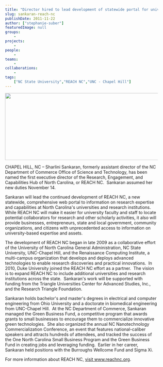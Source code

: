 ```yaml
---
title: "Director hired to lead development of statewide portal for university research expertise"
slug: sankaran-reach-nc
publishDate: 2011-11-22
author: ["stephanie-suber"]
featuredImage: null
groups:
    - 
projects:
    - 
people:
    - 
teams: 
    - 
collaborations:
    - 
tags:
    ["NC State University","REACH NC","UNC - Chapel Hill"]
---
```

<p><img class="alignnone size-full wp-image-8560" title="REACH NC" src="https://www.renci.org/wp-content/uploads/2011/11/reach-nc-logo.jpg" alt="" width="630" height="221" /></p>

<p>CHAPEL HILL, NC – Sharlini Sankaran, formerly assistant director of the NC Department of Commerce Office of Science and Technology, has been named the first executive director of the Research, Engagement, and Capabilities Hub of North Carolina, or REACH NC.  Sankaran assumed her new duties November 14.</p>

<p>Sankaran will lead the continued development of REACH NC, a new statewide, comprehensive web portal to information on research expertise and capabilities at North Carolina's universities and research institutions. While REACH NC will make it easier for university faculty and staff to locate potential collaborators for research and other scholarly activities, it also will provide businesses, entrepreneurs, state and local government, community organizations, and citizens with unprecedented access to information on university-based expertise and assets.</p>

<p>The development of REACH NC began in late 2009 as a collaborative effort of the University of North Carolina General Administration, NC State University, UNC-Chapel Hill, and the Renaissance Computing Institute, a multi-campus organization that develops and deploys advanced technologies to enable research discoveries and practical innovations.  In 2010, Duke University joined the REACH NC effort as a partner.  The vision is to expand REACH NC to include additional universities and research institutions across the state.  Sankaran's work will be supported with funding from the Triangle Universities Center for Advanced Studies, Inc., and the Research Triangle Foundation.</p>

<p>Sankaran holds bachelor's and master's degrees in electrical and computer engineering from Ohio University and a doctorate in biomedical engineering from UNC-Chapel Hill.  At the NC Department of Commerce, Sankaran managed the Green Business Fund, a competitive program that awards grants to small businesses to encourage them to commercialize innovative green technologies.  She also organized the annual NC Nanotechnology Commercialization Conference, an event that features national-caliber speakers and attracts hundreds of attendees, and tracked the success of the One North Carolina Small Business Program and the Green Business Fund in creating jobs and leveraging funding.  Earlier in her career, Sankaran held positions with the Burroughs Wellcome Fund and Sigma Xi.</p>

<p>For more information about REACH NC, <a href="http://www.reachnc.org" target="_blank">visit www.reachnc.org</a>.</p>
